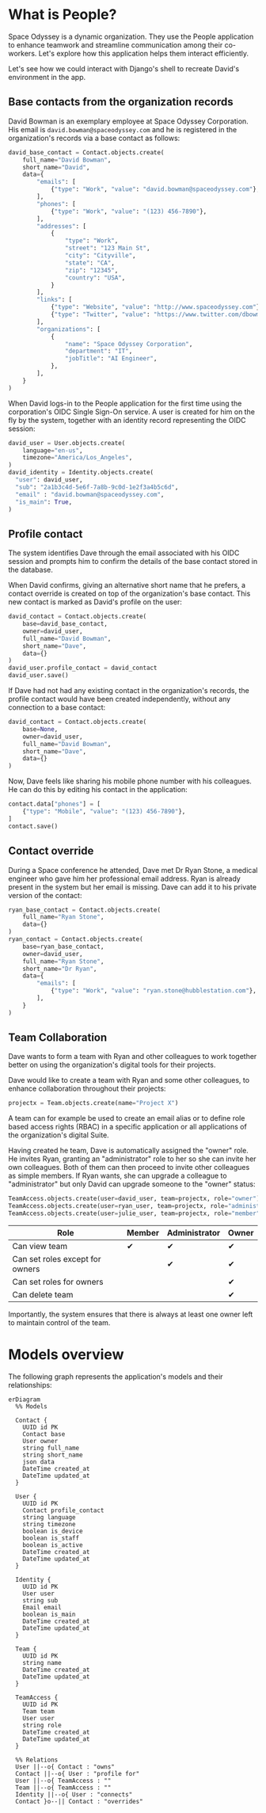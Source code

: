 # What is People?

Space Odyssey is a dynamic organization. They use the People application to enhance teamwork and
streamline communication among  their co-workers. Let's explore how this application helps them
interact efficiently.

Let's see how we could interact with Django's shell to recreate David's environment in the app.

## Base contacts from the organization records

David Bowman is an exemplary employee at Space Odyssey Corporation. His email is
`david.bowman@spaceodyssey.com` and he is registered in the organization's records via a base
contact as follows:

```python
david_base_contact = Contact.objects.create(
    full_name="David Bowman",
    short_name="David",
    data={
        "emails": [
            {"type": "Work", "value": "david.bowman@spaceodyssey.com"},
        ],
        "phones": [
            {"type": "Work", "value": "(123) 456-7890"},
        ],
        "addresses": [
            {
                "type": "Work",
                "street": "123 Main St",
                "city": "Cityville",
                "state": "CA",
                "zip": "12345",
                "country": "USA",
            }
        ],
        "links": [
            {"type": "Website", "value": "http://www.spaceodyssey.com"},
            {"type": "Twitter", "value": "https://www.twitter.com/dbowman"},
        ],
        "organizations": [
            {
                "name": "Space Odyssey Corporation",
                "department": "IT",
                "jobTitle": "AI Engineer",
            },
        ],
    }
)
```

When David logs-in to the People application for the first time using the corporation's OIDC
Single Sign-On service. A user is created for him on the fly by the system, together with an
identity record representing the OIDC session:

```python
david_user = User.objects.create(
    language="en-us",
    timezone="America/Los_Angeles",
)
david_identity = Identity.objects.create(
  "user": david_user,
  "sub": "2a1b3c4d-5e6f-7a8b-9c0d-1e2f3a4b5c6d",
  "email" : "david.bowman@spaceodyssey.com",
  "is_main": True,
)
```

## Profile contact

The system identifies Dave through the email associated with his OIDC session and prompts him to
confirm the details of the base contact stored in the database.

When David confirms, giving an alternative short name that he prefers, a contact override is
created on top of the organization's base contact. This new contact is marked as David's profile
on the user:

```python
david_contact = Contact.objects.create(
    base=david_base_contact,
    owner=david_user,
    full_name="David Bowman",
    short_name="Dave",
    data={}
)
david_user.profile_contact = david_contact
david_user.save()
```

If Dave had not had any existing contact in the organization's records, the profile contact would
have been created independently, without any connection to a base contact:

```python
david_contact = Contact.objects.create(
    base=None,
    owner=david_user,
    full_name="David Bowman",
    short_name="Dave",
    data={}
)
```

Now, Dave feels like sharing his mobile phone number with his colleagues. He can do this
by editing his contact in the application:

```python
contact.data["phones"] = [
    {"type": "Mobile", "value": "(123) 456-7890"},
]
contact.save()
```

## Contact override

During a Space conference he attended, Dave met Dr Ryan Stone, a medical engineer who gave him
her professional email address. Ryan is already present in the system but her email is missing.
Dave can add it to his private version of the contact:

```python
ryan_base_contact = Contact.objects.create(
    full_name="Ryan Stone",
    data={}
)
ryan_contact = Contact.objects.create(
    base=ryan_base_contact,
    owner=david_user,
    full_name="Ryan Stone",
    short_name="Dr Ryan",
    data={
        "emails": [
            {"type": "Work", "value": "ryan.stone@hubblestation.com"},
        ],
    }
)
```

## Team Collaboration

Dave wants to form a team with Ryan and other colleagues to work together better on using the organization's digital tools for their projects.

Dave would like to create a team with Ryan and some other colleagues, to enhance collaboration
throughout their projects:

```python
projectx = Team.objects.create(name="Project X")
```

A team can for example be used to create an email alias or to define role based access rights
(RBAC) in a specific application or all applications of the organization's digital Suite.

Having created he team, Dave is automatically assigned the "owner" role. He invites Ryan,
granting an "administrator" role to her so she can invite her own colleagues. Both of them can
then proceed to invite other colleagues as simple members. If Ryan wants, she can upgrade a
colleague to "administrator" but only David can upgrade someone to the "owner" status:

```python
TeamAccess.objects.create(user=david_user, team=projectx, role="owner")
TeamAccess.objects.create(user=ryan_user, team=projectx, role="administrator")
TeamAccess.objects.create(user=julie_user, team=projectx, role="member")
```

| Role                              | Member | Administrator | Owner |
|-----------------------------------|--------|---------------|-------|
| Can view team                     | ✔      | ✔             | ✔     |
| Can set roles except for owners   |        | ✔             | ✔     |
| Can set roles for owners          |        |               | ✔     |
| Can delete team                   |        |               | ✔     |

Importantly, the system ensures that there is always at least one owner left to maintain control
of the team.

# Models overview

The following graph represents the application's models and their relationships:

```mermaid
erDiagram
  %% Models

  Contact {
    UUID id PK
    Contact base
    User owner
    string full_name
    string short_name
    json data
    DateTime created_at
    DateTime updated_at
  }

  User {
    UUID id PK
    Contact profile_contact
    string language
    string timezone
    boolean is_device
    boolean is_staff
    boolean is_active
    DateTime created_at
    DateTime updated_at
  }

  Identity {
    UUID id PK
    User user
    string sub
    Email email
    boolean is_main
    DateTime created_at
    DateTime updated_at
  }

  Team {
    UUID id PK
    string name
    DateTime created_at
    DateTime updated_at
  }

  TeamAccess {
    UUID id PK
    Team team
    User user
    string role
    DateTime created_at
    DateTime updated_at
  }

  %% Relations
  User ||--o{ Contact : "owns"
  Contact ||--o{ User : "profile for"
  User ||--o{ TeamAccess : ""
  Team ||--o{ TeamAccess : ""
  Identity ||--o{ User : "connects"
  Contact }o--|| Contact : "overrides"
```
